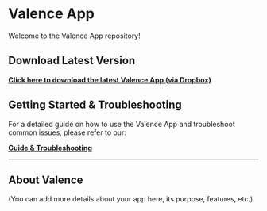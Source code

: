 # Valence App

Welcome to the Valence App repository!

## Download Latest Version

[**Click here to download the latest Valence App (via Dropbox)**](https://www.dropbox.com/scl/fi/73mgvqbdoxkoqpj6oqonw/Valence.zip?rlkey=ebbaz07y5eyn5zfncyyr2v4ph&st=2e7qoxez&dl=0)

## Getting Started & Troubleshooting

For a detailed guide on how to use the Valence App and troubleshoot common issues, please refer to our:

[**Guide & Troubleshooting**](TROUBLESHOOTING.md)

---

## About Valence

(You can add more details about your app here, its purpose, features, etc.)
